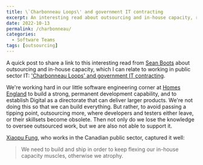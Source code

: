```yaml
---
title: \`Charbonneau Loops\' and government IT contracting
excerpt: An interesting read about outsourcing and in-house capacity, relevant to us in IT.
date: 2022-10-13
permalink: /charbonneau/
categories:
  - Software Teams
tags: [outsourcing]
---
```


A quick post to share a link to this interesting read from [Sean Boots](https://sboots.ca/) about outsourcing and in-house capacity, which I can relate to working in public sector IT: ['Charbonneau Loops' and government IT contracting](https://sboots.ca/2022/10/12/charbonneau-loops-and-government-it-contracting/).

We're working hard in our little software engineering corner at [Homes England](https://www.gov.uk/government/organisations/homes-england) to build a strong, permanent development capability, and to establish Digital as a directorate that can deliver larger products. We're not doing this so that we can build everything. But rather, to avoid passing a tipping point, outsourcing more, where developers and testers either leave, or their skillsets become obsolete. Then not only do we lose the knowledge to oversee outsourced work, but we are also not able to support it.

[Xiaopu Fung](https://twitter.com/xiaopu), who works in the Canadian public sector, captured it well:

> We need to build and ship in order to keep flexing our in-house capacity muscles, otherwise we atrophy.
